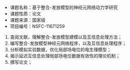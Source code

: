 - 课题名称：基于整合-发放模型的神经元网络动力学研究
- 课题性质：论文
- 课题来源：国家级
- 项目编号：NSFC-11671259
1. 查阅文献，理解整合-发放模型建模以及互信息处理方法； 
2. 编写整合-发放模型神经元网络程序，以及互信息处理程序； 
3. 分析模拟实验数据，优化局部场电位的电生理模型； 
4. 揭示延迟互信息处理局部场电位数据有效性的理论机制； 
5. 撰写论文；
